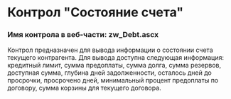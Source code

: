 ﻿---
description: 2.4.11.0
---
# Контрол "Состояние счета"
### Имя контрола в веб-части: zw_Debt.ascx
Контрол предназначен для вывода информации о состоянии счета текущего контрагента.
Для вывода доступна следующая информация: кредитный лимит, сумма предоплаты, сумма долга, сумма резервов, доступная сумма, глубина дней задолженности, осталось дней до просрочки, просрочено дней, минимальный процент предоплаты по договору, сумма корзины для текущего договора.
